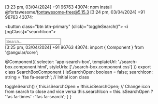 <!-- how to open search box dropdown -->
[3:23 pm, 03/04/2024] +91 96763 43074: npm install @fortawesome/fontawesome-free@5.15.3
[3:24 pm, 03/04/2024] +91 96763 43074: <div class="container mt-5">
  <!-- Search Icon -->
  <button class="btn btn-primary" (click)="toggleSearch()">
    <i [ngClass]="searchIcon"></i>
  </button>
  
  <!-- Search Box -->
  <div class="search-box mt-3" [hidden]="!isSearchOpen">
    <input type="text" class="form-control" placeholder="Search...">
  </div>
</div>
[3:25 pm, 03/04/2024] +91 96763 43074: import { Component } from '@angular/core';

@Component({
  selector: 'app-search-box',
  templateUrl: './search-box.component.html',
  styleUrls: ['./search-box.component.css']
})
export class SearchBoxComponent {
  isSearchOpen: boolean = false;
  searchIcon: string = 'fas fa-search'; // Initial icon class

  toggleSearch() {
    this.isSearchOpen = !this.isSearchOpen;
    // Change icon from search to close and vice versa
    this.searchIcon = this.isSearchOpen ? 'fas fa-times' : 'fas fa-search';
  }
}